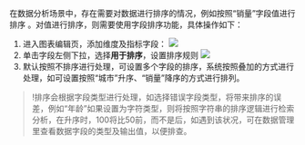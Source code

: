 在数据分析场景中，存在需要对数据进行排序的情况，例如按照“销量”字段值进行排序 。对值进行排序，则需要使用字段排序功能，具体操作如下：

1. 进入图表编辑页，添加维度及指标字段：
![](https://qcloudimg.tencent-cloud.cn/raw/65b041826fef06fe8d6e9a3d4d3cc8e8.png)
2. 单击字段左侧下拉，选择**用于排序**，设置排序规则
![](https://qcloudimg.tencent-cloud.cn/raw/4d1c2bef387399a1f2f92a2dab6cb561.png)
3. 默认按照不排序进行处理，可设置多个字段的排序，系统按照叠加的方式进行处理，如可设置按照“城市”升序、“销量”降序的方式进行排列。


>!排序会根据字段类型进行处理，如选择错误字段类型，将带来排序的误差，例如“年龄”如果设置为字符类型，则将按照字符串的排序逻辑进行检索分析，在升序时，100将比50前，而不是后，如遇到该状况，可在数据管理里查看数据字段的类型及输出值，以便排查。
